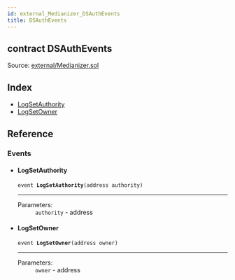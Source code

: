 ```yaml
---
id: external_Medianizer_DSAuthEvents
title: DSAuthEvents
---
```


<div class="contract-doc"><div class="contract"><h2 class="contract-header"><span class="contract-kind">contract</span> DSAuthEvents</h2><div class="source">Source: <a href="git+https://github.com/PolymathNetwork/polymath-core/blob/v1.4.0/contracts/external/Medianizer.sol" target="_blank">external/Medianizer.sol</a></div></div><div class="index"><h2>Index</h2><ul><li><a href="external_Medianizer_DSAuthEvents.html#LogSetAuthority">LogSetAuthority</a></li><li><a href="external_Medianizer_DSAuthEvents.html#LogSetOwner">LogSetOwner</a></li></ul></div><div class="reference"><h2>Reference</h2><div class="events"><h3>Events</h3><ul><li><div class="item event"><span id="LogSetAuthority" class="anchor-marker"></span><h4 class="name">LogSetAuthority</h4><div class="body"><code class="signature">event <strong>LogSetAuthority</strong><span>(address authority) </span></code><hr/><dl><dt><span class="label-parameters">Parameters:</span></dt><dd><div><code>authority</code> - address</div></dd></dl></div></div></li><li><div class="item event"><span id="LogSetOwner" class="anchor-marker"></span><h4 class="name">LogSetOwner</h4><div class="body"><code class="signature">event <strong>LogSetOwner</strong><span>(address owner) </span></code><hr/><dl><dt><span class="label-parameters">Parameters:</span></dt><dd><div><code>owner</code> - address</div></dd></dl></div></div></li></ul></div></div></div>
